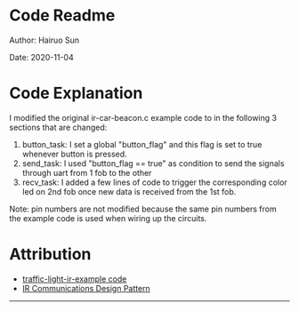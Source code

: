 # Code Readme
Author: Hairuo Sun

Date: 2020-11-04

# Code Explanation
I modified the original ir-car-beacon.c example code to in the following 3 sections that are changed:
1. button_task: I set a global "button_flag" and this flag is set to true whenever button is pressed.
2. send_task: I used "button_flag == true" as condition to send the signals through uart from 1 fob to the other
3. recv_task: I added a few lines of code to trigger the corresponding color led on 2nd fob once new data is received from the 1st fob.

Note: pin numbers are not modified because the same pin numbers from the example code is used when wiring up the circuits.

# Attribution
* [traffic-light-ir-example code](https://github.com/BU-EC444/code-examples/blob/master/traffic-light-ir-example/main/ir-car-beacon.c)
* [IR Communications Design Pattern](http://whizzer.bu.edu/briefs/design-patterns/dp-irtxrx)


-----
